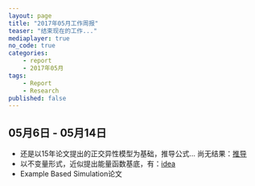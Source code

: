 ```yaml
---
layout: page
title: "2017年05月工作周报"
teaser: "结束现在的工作..."
mediaplayer: true
no_code: true
categories:
    - report
    - 2017年05月
tags:
    - Report
    - Research
published: false
---
```


## 05月6日 - 05月14日
- 还是以15年论文提出的正交异性模型为基础，推导公式... 尚无结果：[推导](/downloads/report_20170517.pdf)
- 以不变量形式，近似提出能量函数基底，有：[idea](/downloads/report_20170517_2.pdf)
- Example Based Simulation论文
